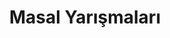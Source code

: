 ---
layout: category
headline: "Masal Yarışmaları"
title: Masal Yarışmaları
key: "masal yarışması"
description: "Masal yarışması 2025, Masal yarışmaları, Masal yarışması duyuruları, Güncel Masal yarışmaları 2025"
permalink: "masal-yarismalari/"
---